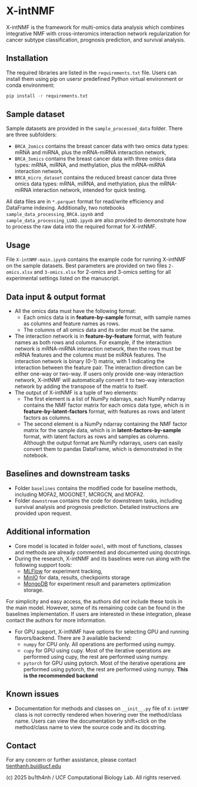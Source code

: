# X-intNMF

X-intNMF is the framework for multi-omics data analysis which combines integrative NMF with cross-interomics interaction network regularization for cancer subtype classification, prognosis prediction, and survival analysis.

## Installation

The required libraries are listed in the `requirements.txt` file. Users can install them using pip on usersr predefined Python virtual environment or conda environment:

```bash
pip install -r requirements.txt
```

## Sample dataset
Sample datasets are provided in the `sample_processed_data` folder. There are three subfolders:
- `BRCA_2omics` contains the breast cancer data with two omics data types: mRNA and miRNA, plus the mRNA-miRNA interaction network,
- `BRCA_3omics` contains the breast cancer data with three omics data types: mRNA, miRNA, and methylation, plus the mRNA-miRNA interaction network,
- `BRCA_micro_dataset` contains the reduced breast cancer data three omics data types: mRNA, miRNA, and methylation, plus the mRNA-miRNA interaction network, intended for quick testing.

All data files are in `*.parquet` format for read/write efficiency and DataFrame indexing. Additionally, two notebooks `sample_data_processing_BRCA.ipynb` and `sample_data_processing_LUAD.ipynb` are also provided to demonstrate how to process the raw data into the required format for X-intNMF.


## Usage
File `X-intNMF-main.ipynb` contains the example code for running X-intNMF on the sample datasets. Best parameters are provided on two files `2-omics.xlsx` and `3-omics.xlsx` for 2-omics and 3-omics setting for all experimental settings listed on the manuscript.


## Data input & output format
- All the omics data must have the following format:
    - Each omics data is in **feature-by-sample** format, with sample names as columns and feature names as rows.
    - The columns of all omics data and its order must be the same.
- The interaction network is in **feature-by-feature** format, with feature names as both rows and columns. For example, if the interaction network is mRNA-miRNA interaction network, then the rows must be mRNA features and the columns must be miRNA features. The interaction network is binary (0-1) matrix, with 1 indicating the interaction between the feature pair. The interaction direction can be either one-way or two-way. If users only provide one-way interaction network, X-intNMF will automatically convert it to two-way interaction network by adding the transpose of the matrix to itself.
- The output of X-intNMF is a tuple of two elements:
    - The first element is a list of NumPy ndarrays, each NumPy ndarray contains the NMF factor matrix for each omics data type, which is in **feature-by-latent-factors** format, with features as rows and latent factors as columns.
    - The second element is a NumPy ndarray containing the NMF factor matrix for the sample data, which is in **latent-factors-by-sample** format, with latent factors as rows and samples as columns.
Although the output format are NumPy ndarrays, users can easily convert them to pandas DataFrame, which is demonstrated in the notebook.


## Baselines and downstream tasks
- Folder `baselines` contains the modified code for baseline methods, including MOFA2, MOGONET, MCRGCN, and MOFA2.
- Folder `downstream` contains the code for downstream tasks, including survival analysis and prognosis prediction. Detailed instructions are provided upon request.


## Additional information
- Core model is located in folder `model`, with most of functions, classes and methods are already commented and documented using docstrings.
- During the research, X-intNMF and its baselines were run along with the following support tools:
    - [MLFlow](https://mlflow.org/) for experiment tracking,
    - [MinIO](https://min.io/) for data, results, checkpoints storage
    - [MongoDB](https://www.mongodb.com/) for experiment result and parameters optimization storage.

For simplicity and easy access, the authors did not include these tools in the main model. However, some of its remaining code can be found in the baselines implementation. If users are interested in these integration, please contact the authors for more information.

- For GPU support, X-intNMF have options for selecting GPU and running flavors/backend. There are 3 available backend:
    - `numpy` for CPU only. All operations are performed using numpy.
    - `cupy` for GPU using cupy. Most of the iterative operations are performed using cupy, the rest are performed using numpy.
    - `pytorch` for GPU using pytorch. Most of the iterative operations are performed using pytorch, the rest are performed using numpy. **This is the recommended backend**


## Known issues
- Documentation for methods and classes on `__init__.py` file of `X-intNMF` class is not correctly rendered when hovering over the method/class name. Users can view the documentation by shift+click on the method/class name to view the source code and its docstring.

## Contact
For any concern or further assistance, please contact [tienthanh.bui@ucf.edu](mailto:tienthanh.bui@ucf.edu)


(c) 2025 bu1th4nh / UCF Computational Biology Lab. All rights reserved. 